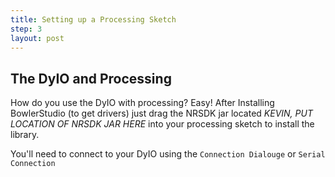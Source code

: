 ```yaml
---
title: Setting up a Processing Sketch
step: 3
layout: post
---
```


## The DyIO and Processing ##

How do you use the DyIO with processing? Easy! After Installing BowlerStudio (to get drivers) just drag the NRSDK jar located  *KEVIN, PUT LOCATION OF NRSDK JAR HERE* into your processing sketch to install the library.

You'll need to connect to your DyIO using the `Connection Dialouge` or `Serial Connection`

<script src='https://gist.github.com/madhephaestus/2540082a64e51b40a18b.js'></script>
<script src='https://gist.github.com/madhephaestus/d81645864cb578716534.js'></script>

